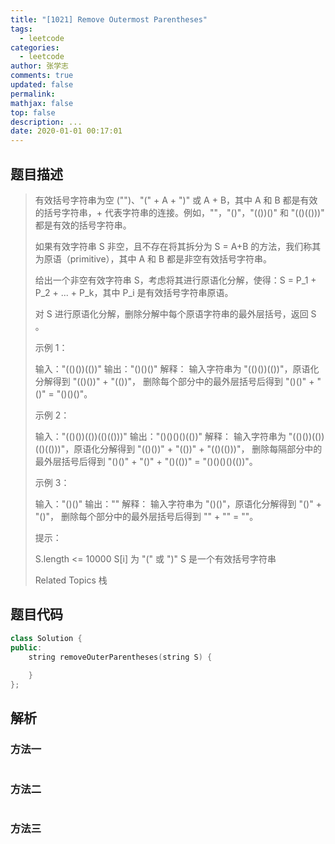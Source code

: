 ```yaml
---
title: "[1021] Remove Outermost Parentheses"
tags:
  - leetcode
categories:
  - leetcode
author: 张学志
comments: true
updated: false
permalink:
mathjax: false
top: false
description: ...
date: 2020-01-01 00:17:01
---
```


## 题目描述

> 有效括号字符串为空 ("")、"(" + A + ")" 或 A + B，其中 A 和 B 都是有效的括号字符串，+ 代表字符串的连接。例如，""，"()"，"(())()" 和 "(()(()))" 都是有效的括号字符串。 
> 
> 如果有效字符串 S 非空，且不存在将其拆分为 S = A+B 的方法，我们称其为原语（primitive），其中 A 和 B 都是非空有效括号字符串。 
> 
> 给出一个非空有效字符串 S，考虑将其进行原语化分解，使得：S = P_1 + P_2 + ... + P_k，其中 P_i 是有效括号字符串原语。 
> 
> 对 S 进行原语化分解，删除分解中每个原语字符串的最外层括号，返回 S 。 
> 
> 
> 
> 示例 1： 
> 
> 输入："(()())(())"
> 输出："()()()"
> 解释：
> 输入字符串为 "(()())(())"，原语化分解得到 "(()())" + "(())"，
> 删除每个部分中的最外层括号后得到 "()()" + "()" = "()()()"。 
> 
> 示例 2： 
> 
> 输入："(()())(())(()(()))"
> 输出："()()()()(())"
> 解释：
> 输入字符串为 "(()())(())(()(()))"，原语化分解得到 "(()())" + "(())" + "(()(()))"，
> 删除每隔部分中的最外层括号后得到 "()()" + "()" + "()(())" = "()()()()(())"。
> 
> 
> 示例 3： 
> 
> 输入："()()"
> 输出：""
> 解释：
> 输入字符串为 "()()"，原语化分解得到 "()" + "()"，
> 删除每个部分中的最外层括号后得到 "" + "" = ""。
> 
> 
> 
> 
> 提示： 
> 
> 
> S.length <= 10000 
> S[i] 为 "(" 或 ")" 
> S 是一个有效括号字符串 
> 
> Related Topics 栈

## 题目代码

```cpp
class Solution {
public:
    string removeOuterParentheses(string S) {
        
    }
};
```

## 解析

### 方法一

```cpp

```

### 方法二

```cpp

```

### 方法三

```cpp

```

